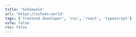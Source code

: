 ```yaml
---
title: 'Schönwald'
url: 'https://schoen.world'
tags: ['frontend developer', 'css', 'react', 'typescript']
nsfw: false
rss: false
---
```

